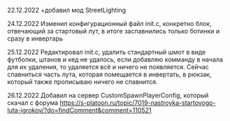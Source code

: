 22.12.2022
+добавил мод StreetLighting

24.12.2022
Изменил конфигурационный файл init.c, конкретно блок, отвечающий за стартовый лут, в итоге заспавнились только ботинки и сразу в инвертарь

25.12.2022
Редактировал init.c, удалить стандартный шмот в виде футболки, штанов и кед не удалось, если добавляю комманду в начала для их удаления, то удаляется всё и ничего не появляется.
Сейчас спавниться часть лута, которая помещается в инвертать, в рюкзак, который также прописываю ничего не спавнится.

26.12.2022
Добавил на сервер CustomSpawnPlayerConfig, который скачал с форума https://s-platoon.ru/topic/7019-nastroyka-startovogo-luta-igrokov/?do=findComment&comment=110521

